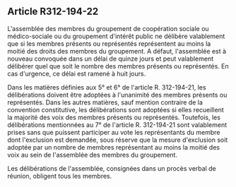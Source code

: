 ## Article R312-194-22

L'assemblée des membres du groupement de coopération sociale ou médico-sociale ou du groupement
d'intérêt public ne délibère valablement que si les membres présents ou représentés représentent au moins la
moitié des droits des membres du groupement. A défaut, l'assemblée est à nouveau convoquée dans un délai
de quinze jours et peut valablement délibérer quel que soit le nombre des membres présents ou représentés.
En cas d'urgence, ce délai est ramené à huit jours.

Dans les matières définies aux 5° et 6° de l'article R. 312-194-21, les délibérations doivent être adoptées
à l'unanimité des membres présents ou représentés. Dans les autres matières, sauf mention contraire de la
convention constitutive, les délibérations sont adoptées si elles recueillent la majorité des voix des membres
présents ou représentés. Toutefois, les délibérations mentionnées au 7° de l'article R. 312-194-21 sont
valablement prises sans que puissent participer au vote les représentants du membre dont l'exclusion est
demandée, sous réserve que la mesure d'exclusion soit adoptée par un nombre de membres représentant au
moins la moitié des voix au sein de l'assemblée des membres du groupement.

Les délibérations de l'assemblée, consignées dans un procès verbal de réunion, obligent tous les membres.


